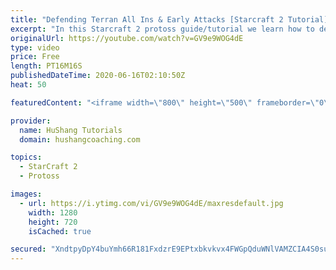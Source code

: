 ```yaml
---
title: "Defending Terran All Ins & Early Attacks [Starcraft 2 Tutorial]"
excerpt: "In this Starcraft 2 protoss guide/tutorial we learn how to defend early Terran attacks. After watching this how-to, you'll feel very confident against aggressive terran players!  Starcraft 2: Protoss vs Terran | Defending Attacks  Coaching --------------------------------------------------------------------------"
originalUrl: https://youtube.com/watch?v=GV9e9WOG4dE
type: video
price: Free
length: PT16M16S
publishedDateTime: 2020-06-16T02:10:50Z
heat: 50

featuredContent: "<iframe width=\"800\" height=\"500\" frameborder=\"0\" src=\"https://www.youtube.com/embed/GV9e9WOG4dE\" allow=\"accelerometer; autoplay; encrypted-media; gyroscope; picture-in-picture\" allowfullscreen></iframe>"

provider:
  name: HuShang Tutorials
  domain: hushangcoaching.com

topics:
  - StarCraft 2
  - Protoss

images:
  - url: https://i.ytimg.com/vi/GV9e9WOG4dE/maxresdefault.jpg
    width: 1280
    height: 720
    isCached: true

secured: "XndtpyDpY4buYmh66R181FxdzrE9EPtxbkvkvx4FWGpQduWNlVAMZCIA4S0suSPYT1+9WHB0tyi1Djj4fykroVrL5UF1JcIyHNdYIGHhVl4gpzNdoIYNdTXaglnMgvlViD6dSsZsy3FciAzYtBxiN7859bqSz5TMYG06cm3q28pRBnNwvLnGOeFf3tjud4GaRDlVYvosmt730QVdjPSamUe/Sf2E0Exx2bQIeGNuzqT3JUAUpPy03fuJmfPKpmh/szX/lhC9uXJCxTMPOfA7aN3ryEcSPYV/o1XWbyulTSwo8NCN4k1WqtikqKaAjvXWL91A3u4cCHpax9Jm6mTNEvCmrjmGce03qT7bEfJC2z4B+c6tIx8tLnl9VFq0sZ7PNsqfuN01tPHPupgId1C3FrqDi0NEs6fM9v9ORlmKdx8=;r3zAb30TfkxcFoZI/9og+A=="
---
```


